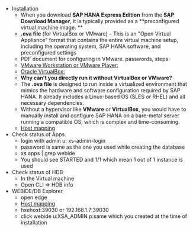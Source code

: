 - Installation
    - When you download **SAP HANA Express Edition** from the **SAP Download Manager**, it is typically provided as a **preconfigured virtual machine image. ** 
    - **.ova file** (for VirtualBox or VMware) – This is an "Open Virtual Appliance" format that contains the entire virtual machine setup, including the operating system, SAP HANA software, and preconfigured settings
    - PDF document for configuring in VMware. passwords, steps
    - [VMware Workstation or VMware Player: ]()
    - [Oracle VirtualBox: ]()
    -  **Why can't you directly run it without VirtualBox or VMware?** 
    - The **.ova file** is designed to run inside a virtualized environment that mimics the hardware and software configuration required by SAP HANA. It already includes a Linux-based OS (SLES or RHEL) and all necessary dependencies.
    - Without a hypervisor like **VMware** or **VirtualBox**, you would have to manually install and configure SAP HANA on a bare-metal server running a compatible OS, which is complex and time-consuming.
    - [Host mapping]()
- Check status of Apps
    - login with admin u: xs-admin-login
    - password is same as the one you used while creating the database
    - xs apps | grep webide
    - You should see STARTED and 1/1 which mean 1 out of 1 instance is used
- Check status of HDB
    - In the Virtual machine 
    - Open CLI ⇒ HDB info
- WEBIDE/DB Explorer
    - open edge
    - [Host mapping]()
    - hxehost:39030 or 192.168.1.7:39030
    - click webide u:XSA_ADMIN p:same which you created at the time of installation
